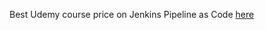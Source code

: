 
Best Udemy course price on Jenkins Pipeline as Code [here](https://www.udemy.com/course/jenkins-pipeline-as-code-all-you-need-to-know-from-a-z/?couponCode=EF17B77DDAFFEF8E6D30)
